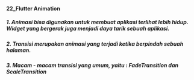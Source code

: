 #### 22_Flutter Animation

##### 1. Animasi bisa digunakan untuk membuat aplikasi terlihat lebih hidup. Widget yang bergerak juga menjadi daya tarik sebuah aplikasi.

##### 2. Transisi merupakan animasi yang terjadi ketika berpindah sebuah halaman.

##### 3. Macam - macam transisi yang umum, yaitu : FadeTransition dan ScaleTransition